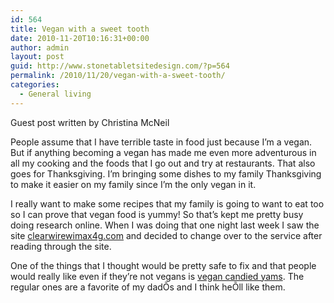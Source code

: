 ```yaml
---
id: 564
title: Vegan with a sweet tooth
date: 2010-11-20T10:16:31+00:00
author: admin
layout: post
guid: http://www.stonetabletsitedesign.com/?p=564
permalink: /2010/11/20/vegan-with-a-sweet-tooth/
categories:
  - General living
---
```

Guest post written by Christina McNeil

People assume that I have terrible taste in food just because I&#8217;m a vegan. But if anything becoming a vegan has made me even more adventurous in all my cooking and the foods that I go out and try at restaurants. That also goes for Thanksgiving. I&#8217;m bringing some dishes to my family Thanksgiving to make it easier on my family since I&#8217;m the only vegan in it.

I really want to make some recipes that my family is going to want to eat too so I can prove that vegan food is yummy! So that&#8217;s kept me pretty busy doing research online. When I was doing that one night last week I saw the site [clearwirewimax4g.com](http://www.clearwirewimax4g.com/clearwire_information.html "Click here for clearwirewimax4g.com deal") and decided to change over to the service after reading through the site.

One of the things that I thought would be pretty safe to fix and that people would really like even if they&#8217;re not vegans is [vegan candied yams](http://autonomieproject.wordpress.com/2008/11/16/vegan-recipe-of-the-week-vegan-candied-yams/ "vegan candied yams specials"). The regular ones are a favorite of my dadÕs and I think heÕll like them.